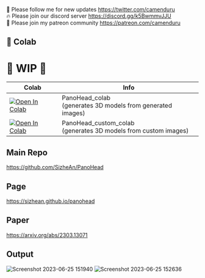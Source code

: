 🐣 Please follow me for new updates https://twitter.com/camenduru <br />
🔥 Please join our discord server https://discord.gg/k5BwmmvJJU <br />
🥳 Please join my patreon community https://patreon.com/camenduru <br />

## 🦒 Colab

# 🚦 WIP 🚦

| Colab | Info
| --- | --- |
[![Open In Colab](https://colab.research.google.com/assets/colab-badge.svg)](https://colab.research.google.com/github/camenduru/PanoHead-colab/blob/main/PanoHead_colab.ipynb) | PanoHead_colab <br /> (generates 3D models from generated images)
[![Open In Colab](https://colab.research.google.com/assets/colab-badge.svg)](https://colab.research.google.com/github/camenduru/PanoHead-colab/blob/main/PanoHead_custom_colab.ipynb) | PanoHead_custom_colab <br /> (generates 3D models from custom images)

## Main Repo
https://github.com/SizheAn/PanoHead

## Page
https://sizhean.github.io/panohead

## Paper
https://arxiv.org/abs/2303.13071

## Output
![Screenshot 2023-06-25 151940](https://github.com/camenduru/PanoHead-colab/assets/54370274/0f85615b-05e6-4f9a-9e5b-62738b3d175d)
![Screenshot 2023-06-25 152636](https://github.com/camenduru/PanoHead-colab/assets/54370274/5001c0de-2c49-4a27-bf22-844585942b10)
